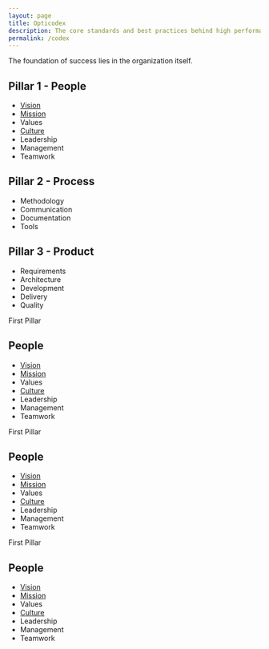 ```yaml
---
layout: page
title: Opticodex
description: The core standards and best practices behind high performance IT organizations
permalink: /codex
---
```


The foundation of success lies in the organization itself.

<h2>Pillar 1 - People</h2>

<ul>
	<li><a href="{{ site.url }}/codex/vision">Vision</a></li>
	<li><a href="{{ site.url }}/codex/mission">Mission</a></li>
	<li>Values</li>
	<li><a href="{{ site.url }}/codex/culture">Culture</a></li>
	<li>Leadership</li>
	<li>Management</li>
	<li>Teamwork</li>
</ul>


<h2>Pillar 2 - Process</h2>

<ul>
	<li>Methodology</li>
	<li>Communication</li>
	<li>Documentation</li>
	<li>Tools</li>
</ul>


<h2>Pillar 3 - Product</h2>

<ul>
	<li>Requirements</li>
	<li>Architecture</li>
	<li>Development</li>
	<li>Delivery</li>
	<li>Quality</li>
</ul>

<!-- TODO: VC: Business value / business case -->

<!-- TODO: VC -->

<!--
foundations

-->



<div class="card bg-light mb-3" style="">
	<div class="card-header">First Pillar</div>
	<div class="card-body">
		<h2 class="card-title">People</h4>
		<p class="card-text">
			<ul>
				<li><a href="{{ site.url }}/codex/vision">Vision</a></li>
				<li><a href="{{ site.url }}/codex/mission">Mission</a></li>
				<li>Values</li>
				<li><a href="{{ site.url }}/codex/culture">Culture</a></li>
				<li>Leadership</li>
				<li>Management</li>
				<li>Teamwork</li>
			</ul>
		</p>
	</div>
</div>

<div class="card bg-light mb-3" style="">
	<div class="card-header">First Pillar</div>
	<div class="card-body">
		<h2 class="card-title">People</h4>
		<p class="card-text">
			<ul>
				<li><a href="{{ site.url }}/codex/vision">Vision</a></li>
				<li><a href="{{ site.url }}/codex/mission">Mission</a></li>
				<li>Values</li>
				<li><a href="{{ site.url }}/codex/culture">Culture</a></li>
				<li>Leadership</li>
				<li>Management</li>
				<li>Teamwork</li>
			</ul>
		</p>
	</div>
</div>

<div class="card bg-light mb-3" style="">
	<div class="card-header">First Pillar</div>
	<div class="card-body">
		<h2 class="card-title">People</h4>
		<p class="card-text">
			<ul>
				<li><a href="{{ site.url }}/codex/vision">Vision</a></li>
				<li><a href="{{ site.url }}/codex/mission">Mission</a></li>
				<li>Values</li>
				<li><a href="{{ site.url }}/codex/culture">Culture</a></li>
				<li>Leadership</li>
				<li>Management</li>
				<li>Teamwork</li>
			</ul>
		</p>
	</div>
</div>


